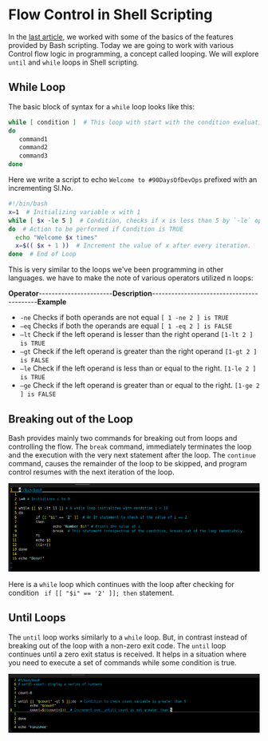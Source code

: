 # Flow Control in Shell Scripting

In the [last article](./15-bash-scripting.md), we worked with some of the basics of the features provided by Bash scripting. Today we are going to work with various Control flow logic in programming, a concept called looping. We will explore `until` and `while` loops in Shell scripting.

## While Loop

The basic block of syntax for a `while` loop looks like this:
```bash
while [ condition ]  # This loop with start with the condition evaluating to true
do
   command1
   command2
   command3
done
```

Here we write a script to echo `Welcome to #90DaysOfDevOps` prefixed with an incrementing Sl.No.

```bash
#!/bin/bash
x=1  # Initializing variable x with 1
while [ $x -le 5 ]  # Condition, checks if x is less than 5 by `-le` operator
do  # Action to be performed if Condition is TRUE
  echo "Welcome $x times"
  x=$(( $x + 1 ))  # Increment the value of x after every iteration.
done  # End of Loop
```
This is very similar to the loops we've been programming in other languages. we have to make the note of various operators utilized n loops:

**Operator**-----------------------**Description**------------------------------------------**Example**

- `-ne`	    Checks if both operands are not equal	                                    `[ 1 -ne 2 ] is TRUE`
- `–eq`	    Checks if both the operands are equal	                                    `[ 1 -eq 2 ] is FALSE`
- `–lt`	    Check if the left operand is lesser than the right operand	                `[1-lt 2 ] is TRUE`
- `–gt`	    Check if the left operand is greater than the right operand	                `[1-gt 2 ] is FALSE`
- `–le`	    Check if the left operand is less than or equal to the right.	            `[1-le 2 ] is TRUE`
- `–ge`	    Check if the left operand is greater than or equal to the right.	        `[1-ge 2 ] is FALSE`

## Breaking out of the Loop

Bash provides mainly two commands for breaking out from loops and controlling the flow. The `break` command, immediately terminates the loop and the execution with the very next statement after the loop. The `continue` command, causes the remainder of the loop to be skipped, and program control resumes with the next iteration of the loop.    


![break loop](../images/while-break.png)

Here is a `while` loop which continues with the loop after checking for condition ` if [[ "$i" == '2' ]]; then` statement.


## Until Loops

The `until` loop works similarly to a `while` loop. But, in contrast instead of breaking out of the loop with a non-zero exit code. The `until` loop continues until a zero exit status is received. It helps in a situation where you need to execute a set of commands while some condition is true. 

![Until Loop](../images/until.png)